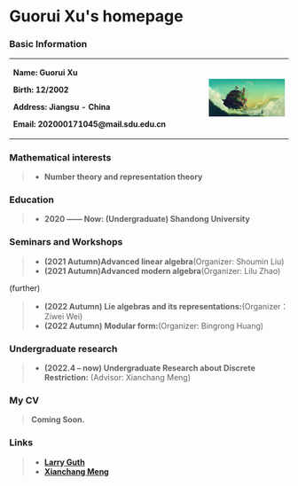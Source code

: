 # Guorui Xu's homepage

### Basic Information

<table border="0">
  <tr>
    <td width="70%">
      <p><b>  Name: Guorui Xu </b></p> 
      <p><b>  Birth: 12/2002 </b></p>
      <p><b>  Address: Jiangsu - China </b></p>
      <p><b>  Email: 202000171045@mail.sdu.edu.cn </b></p>
    </td>
    <td width="30%">
      <img src="image.jpg" width="100%"> 
    </td>
  </tr>
</table>

### Mathematical interests

> + **Number theory and representation theory**

### Education

> + **2020 —— Now: (Undergraduate) Shandong University**


### Seminars and Workshops

> + **(2021 Autumn)Advanced linear algebra**(Organizer: Shoumin Liu)
> + **(2021 Autumn)Advanced modern algebra**(Organizer: Lilu Zhao)

(further)
> + **(2022 Autumn) Lie algebras and its representations:**(Organizer：Ziwei Wei)
> + **(2022 Autumn) Modular form:**(Organizer: Bingrong Huang)

### Undergraduate research

> + **(2022.4 – now) Undergraduate Research about Discrete Restriction:** (Advisor: Xianchang Meng) 

### My CV
> **Coming Soon.**

### Links

> + [**Larry Guth**](https://math.mit.edu/~lguth/)
> + [**Xianchang Meng**](https://faculty.sdu.edu.cn/mengxianchang/zh_CN/index/1382877/list/index.htm)
